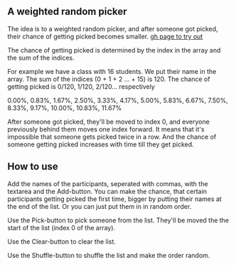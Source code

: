 ## A weighted random picker

The idea is to a weighted random picker, and after someone got picked, their chance of getting picked becomes smaller. [gh page to try out](https://tunhuang.github.io/weighted-random-picker/)

The chance of getting picked is determined by the index in the array and the sum of the indices.

For example we have a class with 16 students. We put their name in the array. The sum of the indices (0 + 1 + 2 ... + 15) is 120. The chance of getting picked is 0/120, 1/120, 2/120... respectively

0.00%, 0.83%, 1.67%, 2.50%, 3.33%, 4.17%, 5.00%, 5.83%, 6.67%, 7.50%, 8.33%, 9.17%, 10.00%, 10.83%, 11.67%

After someone got picked, they'll be moved to index 0, and everyone previously behind them moves one index forward. It means that it's impossible that someone gets picked twice in a row. And the chance of someone getting picked increases with time till they get picked.

## How to use

Add the names of the participants, seperated with commas, with the textarea and the Add-button. You can make the chance, that certain participants getting picked the first time, bigger by putting their names at the end of the list. Or you can just put them in in random order.

Use the Pick-button to pick someone from the list. They'll be moved the the start of the list (index 0 of the array).

Use the Clear-button to clear the list.

Use the Shuffle-button to shuffle the list and make the order random.
